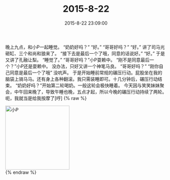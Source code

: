 ﻿---
title: "2015-8-22"
date: 2015-8-22 23:09:00
tags:
categories: 妈妈
---
晚上九点，和小P一起睡觉。
“奶奶好吗？”  “好。”
“哥哥好吗？”  “好。”
讲了司马光砸缸、三个和尚和狼来了。
“接下去是最后一个了哦，同意的话说好。”
“好。”
于是又讲了孔融让梨。
“睡觉了。”
“哥哥好吗？”小P耍赖中。
“刚不是同意最后一个？”小P还是耍赖中。
没办法，只好又讲一个神笔马良。
“哥哥好吗？” “刚你自己同意是最后一个了哦”
没吭声。
于是开始睡前常规的碾压行动。屁股坐在我的脑袋上骑马马。还有身上各种翻滚。我只需装睡即可。十几分钟后，碾压行动结束。
“奶奶好吗？”开始第二轮喝奶。一般这轮会极快睡着。
今天因与笑笑妹妹聚会，中午回来晚了，导致午睡也晚，五点才起，所以今晚的碾压行动持续了两轮。
呃，我就当是给我按摩了[哼]
{% raw %}
<div style="width:500 px">
<div style="float:left; width:100 px"><img src="/images/微信图片_20171011103108.jpg" width="200" alt="小P"></div>
<div style="clear:both"></div>
</div>
{% endraw %}